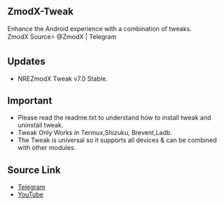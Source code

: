<a name="readme-top"></a>
## ZmodX-Tweak<br />
Enhance the Android experience with a combination of tweaks.<br />
ZmodX Source⚡ @ZmodX | Telegram 

## Updates<br />
- NREZmodX Tweak v7.0  Stable.<br />

## Important <br />
- Please read the readme.txt to understand how to install tweak and uninstall tweak.<br />
- Tweak Only Works in Termux,Shizuku, Brevent,Ladb.<br />
- The Tweak is universal so it supports all devices & can be combined with other modules.<br />

## Source Link <br />
- [Telegram](https://t.me/ZmodX)
- [YouTube](https://youtube.com/@zmodxid)
